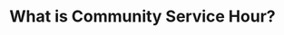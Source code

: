 ---
guid: "D35AF907-C739-4C09-A4A9-D84A9DD1C922"
title: "What is Community Service Hour?"
description: "In episode 22, we talk about the NFT.nyc speech and the progress of the group so far. We also discuss technical contract questions, including how to distribute tokens for a decentralized project and how to do a post-mortem for NFT getting hacked. Join us for valuable insights on Community Service Hour and the world of NFTs."
pubDate: "Tue, 3 May 2022 18:00:00 -0500" # 6pm New York time
itunes-explicit: false
itunes-episode: 22
itunes-episodeType: Full

# More info
youtube-full: https://youtu.be/VcdSG47I3zk
discussion: https://twitter.com/fulldecent/status/1521629389762535424

# Timeline
timeline:
  - seconds: 0
    title: Intro
  - seconds: 41
    title: Homework assignments
  - seconds: 124
    title: Free work for your project
  - seconds: 156
    title: Will's background
  - seconds: 302
    title: How to get your page in Wikipedia
  - seconds: 378
    title: 037's question about marketplaces
  - seconds: 408
    title: Spend ERC-20s to buy ERC-721s
  - seconds: 490
    title: How to decentralize token creation
  - seconds: 708
    title: ERC-721 vending machines
  - seconds: 893
    title: Where is the big red button if you get hacked
  - seconds: 1057
    title: The one trick in ERC-721 spec that helps if you get hacked


# File information
enclosure-url: "GET THIS EPISODE DATE AND NUMBER"
enclosure-length: 24913486
enclosure-type: "audio/x-m4a"
itunes-duration: 1232
---